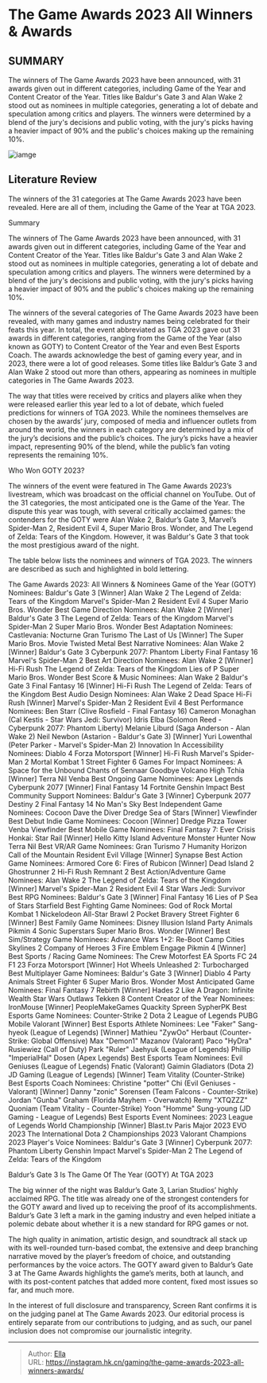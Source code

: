 # The Game Awards 2023 All Winners &amp; Awards


## SUMMARY 



  The winners of The Game Awards 2023 have been announced, with 31 awards given out in different categories, including Game of the Year and Content Creator of the Year.   Titles like Baldur&#39;s Gate 3 and Alan Wake 2 stood out as nominees in multiple categories, generating a lot of debate and speculation among critics and players.   The winners were determined by a blend of the jury&#39;s decisions and public voting, with the jury&#39;s picks having a heavier impact of 90% and the public&#39;s choices making up the remaining 10%.  

![iamge]()

## Literature Review

The winners of the 31 categories at The Game Awards 2023 have been revealed. Here are all of them, including the Game of the Year at TGA 2023.


Summary

  The winners of The Game Awards 2023 have been announced, with 31 awards given out in different categories, including Game of the Year and Content Creator of the Year.   Titles like Baldur&#39;s Gate 3 and Alan Wake 2 stood out as nominees in multiple categories, generating a lot of debate and speculation among critics and players.   The winners were determined by a blend of the jury&#39;s decisions and public voting, with the jury&#39;s picks having a heavier impact of 90% and the public&#39;s choices making up the remaining 10%.  





The winners of the several categories of The Game Awards 2023 have been revealed, with many games and industry names being celebrated for their feats this year. In total, the event abbreviated as TGA 2023 gave out 31 awards in different categories, ranging from the Game of the Year (also known as GOTY) to Content Creator of the Year and even Best Esports Coach. The awards acknowledge the best of gaming every year, and in 2023, there were a lot of good releases. Some titles like Baldur’s Gate 3 and Alan Wake 2 stood out more than others, appearing as nominees in multiple categories in The Game Awards 2023.




The way that titles were received by critics and players alike when they were released earlier this year led to a lot of debate, which fueled predictions for winners of TGA 2023. While the nominees themselves are chosen by the awards’ jury, composed of media and influencer outlets from around the world, the winners in each category are determined by a mix of the jury’s decisions and the public’s choices. The jury’s picks have a heavier impact, representing 90% of the blend, while the public’s fan voting represents the remaining 10%.


 Who Won GOTY 2023? 
         

The winners of the event were featured in The Game Awards 2023’s livestream, which was broadcast on the official channel on YouTube. Out of the 31 categories, the most anticipated one is the Game of the Year. The dispute this year was tough, with several critically acclaimed games: the contenders for the GOTY were Alan Wake 2, Baldur’s Gate 3, Marvel’s Spider-Man 2, Resident Evil 4, Super Mario Bros. Wonder, and The Legend of Zelda: Tears of the Kingdom. However, it was Baldur&#39;s Gate 3 that took the most prestigious award of the night.




The table below lists the nominees and winners of TGA 2023. The winners are described as such and highlighted in bold lettering.

 The Game Awards 2023: All Winners &amp; Nominees   Game of the Year (GOTY)  Nominees:  Baldur&#39;s Gate 3 [Winner]   Alan Wake 2   The Legend of Zelda: Tears of the Kingdom   Marvel&#39;s Spider-Man 2   Resident Evil 4   Super Mario Bros. Wonder      Best Game Direction  Nominees:  Alan Wake 2 [Winner]   Baldur&#39;s Gate 3   The Legend of Zelda: Tears of the Kingdom   Marvel&#39;s Spider-Man 2   Super Mario Bros. Wonder      Best Adaptation  Nominees:  Castlevania: Nocturne   Gran Turismo   The Last of Us [Winner]   The Super Mario Bros. Movie   Twisted Metal      Best Narrative  Nominees:  Alan Wake 2 [Winner]   Baldur&#39;s Gate 3   Cyberpunk 2077: Phantom Liberty   Final Fantasy 16   Marvel&#39;s Spider-Man 2      Best Art Direction  Nominees:  Alan Wake 2 [Winner]    Hi-Fi Rush   The Legend of Zelda: Tears of the Kingdom   Lies of P   Super Mario Bros. Wonder      Best Score &amp; Music  Nominees:  Alan Wake 2   Baldur&#39;s Gate 3   Final Fantasy 16 [Winner]   Hi-Fi Rush   The Legend of Zelda: Tears of the Kingdom      Best Audio Design  Nominees:  Alan Wake 2   Dead Space   Hi-Fi Rush [Winner]   Marvel&#39;s Spider-Man 2   Resident Evil 4      Best Performance  Nominees:  Ben Starr (Clive Rosfield - Final Fantasy 16)   Cameron Monaghan (Cal Kestis - Star Wars Jedi: Survivor)   Idris Elba (Solomon Reed - Cyberpunk 2077: Phantom Liberty)   Melanie Liburd (Saga Anderson - Alan Wake 2)   Neil Newbon (Astarion - Baldur&#39;s Gate 3) [Winner]   Yuri Lowenthal (Peter Parker - Marvel&#39;s Spider-Man 2)      Innovation In Accessibility  Nominees:  Diablo 4   Forza Motorsport [Winner]   Hi-Fi Rush   Marvel&#39;s Spider-Man 2   Mortal Kombat 1   Street Fighter 6      Games For Impact  Nominees:  A Space for the Unbound   Chants of Sennaar   Goodbye Volcano High   Tchia [Winner]   Terra Nil   Venba      Best Ongoing Game  Nominees:  Apex Legends   Cyberpunk 2077 [Winner]   Final Fantasy 14   Fortnite   Genshin Impact      Best Community Support  Nominees:  Baldur&#39;s Gate 3 [Winner]   Cyberpunk 2077   Destiny 2   Final Fantasy 14   No Man&#39;s Sky      Best Independent Game  Nominees:  Cocoon   Dave the Diver   Dredge   Sea of Stars [Winner]   Viewfinder      Best Debut Indie Game  Nominees:  Cocoon [Winner]   Dredge   Pizza Tower   Venba   Viewfinder      Best Mobile Game  Nominees:  Final Fantasy 7: Ever Crisis   Honkai: Star Rail [Winner]   Hello Kitty Island Adventure   Monster Hunter Now   Terra Nil      Best VR/AR Game  Nominees:  Gran Turismo 7   Humanity   Horizon Call of the Mountain   Resident Evil Village [Winner]   Synapse      Best Action Game  Nominees:  Armored Core 6: Fires of Rubicon [Winner]   Dead Island 2   Ghostrunner 2   Hi-Fi Rush   Remnant 2      Best Action/Adventure Game  Nominees:  Alan Wake 2   The Legend of Zelda: Tears of the Kingdom [Winner]   Marvel&#39;s Spider-Man 2   Resident Evil 4   Star Wars Jedi: Survivor      Best RPG  Nominees:  Baldur&#39;s Gate 3 [Winner]   Final Fantasy 16   Lies of P   Sea of Stars   Starfield      Best Fighting Game  Nominees:  God of Rock   Mortal Kombat 1   Nickelodeon All-Star Brawl 2   Pocket Bravery   Street Fighter 6 [Winner]      Best Family Game  Nominees:  Disney Illusion Island   Party Animals   Pikmin 4   Sonic Superstars   Super Mario Bros. Wonder [Winner]      Best Sim/Strategy Game  Nominees:  Advance Wars 1&#43;2: Re-Boot Camp   Cities Skylines 2   Company of Heroes 3   Fire Emblem Engage   Pikmin 4 [Winner]      Best Sports / Racing Game  Nominees:  The Crew Motorfest   EA Sports FC 24   F1 23   Forza Motorsport [Winner]   Hot Wheels Unleashed 2: Turbocharged      Best Multiplayer Game  Nominees:  Baldur&#39;s Gate 3 [Winner]   Diablo 4   Party Animals   Street Fighter 6   Super Mario Bros. Wonder      Most Anticipated Game  Nominees:  Final Fantasy 7 Rebirth [Winner]   Hades 2   Like A Dragon: Infinite Wealth   Star Wars Outlaws   Tekken 8      Content Creator of the Year  Nominees:  IronMouse [Winner]   PeopleMakeGames   Quackity   Spreen   SypherPK      Best Esports Game  Nominees:  Counter-Strike 2   Dota 2   League of Legends   PUBG Mobile   Valorant [Winner]      Best Esports Athlete  Nominees:  Lee &#34;Faker&#34; Sang-hyeok (League of Legends) [Winner]   Mathieu &#34;ZywOo&#34; Herbaut (Counter-Strike: Global Offensive)   Max &#34;Demon1&#34; Mazanov (Valorant)   Paco &#34;HyDra&#34; Rusiewiez (Call of Duty)   Park &#34;Ruler&#34; Jaehyuk (League of Legends)   Phillip &#34;ImperialHal&#34; Dosen (Apex Legends)      Best Esports Team  Nominees:  Evil Geniuses (League of Legends)   Fnatic (Valorant)   Gaimin Gladiators (Dota 2)   JD Gaming (League of Legends) [Winner]   Team Vitality (Counter-Strike)      Best Esports Coach  Nominees:  Christine &#34;potter&#34; Chi (Evil Geniuses - Valorant) [Winner]   Danny &#34;zonic&#34; Sorensen (Team Falcons - Counter-Strike)   Jordan &#34;Gunba&#34; Graham (Florida Mayhem - Overwatch)   Remy &#34;XTQZZZ&#34; Quoniam (Team Vitality - Counter-Strike)   Yoon &#34;Homme&#34; Sung-young (JD Gaming - League of Legends)      Best Esports Event  Nominees:  2023 League of Legends World Championship [Winner]   Blast.tv Paris Major 2023   EVO 2023   The International Dota 2 Championships 2023   Valorant Champions 2023      Player&#39;s Voice  Nominees:  Baldur&#39;s Gate 3 [Winner]   Cyberpunk 2077: Phantom Liberty   Genshin Impact   Marvel&#39;s Spider-Man 2   The Legend of Zelda: Tears of the Kingdom      








 Baldur’s Gate 3 Is The Game Of The Year (GOTY) At TGA 2023 
          

The big winner of the night was Baldur’s Gate 3, Larian Studios’ highly acclaimed RPG. The title was already one of the strongest contenders for the GOTY award and lived up to receiving the proof of its accomplishments. Baldur’s Gate 3 left a mark in the gaming industry and even helped initiate a polemic debate about whether it is a new standard for RPG games or not.

The high quality in animation, artistic design, and soundtrack all stack up with its well-rounded turn-based combat, the extensive and deep branching narrative moved by the player’s freedom of choice, and outstanding performances by the voice actors. The GOTY award given to Baldur’s Gate 3 at The Game Awards highlights the game’s merits, both at launch, and with its post-content patches that added more content, fixed most issues so far, and much more.






In the interest of full disclosure and transparency, Screen Rant confirms it is on the judging panel at The Game Awards 2023. Our editorial process is entirely separate from our contributions to judging, and as such, our panel inclusion does not compromise our journalistic integrity.






---

> Author: [Ella](https://instagram.hk.cn/)  
> URL: https://instagram.hk.cn/gaming/the-game-awards-2023-all-winners-awards/  

